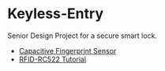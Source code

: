 # Keyless-Entry
Senior Design Project for a secure smart lock.

- [Capacitive Fingerprint Sensor](https://www.waveshare.com/wiki/Capacitive_Fingerprint_Reader)
- [RFID-RC522 Tutorial](https://www.instructables.com/id/Interfacing-RFID-RC522-With-Arduino-MEGA-a-Simple-/)
